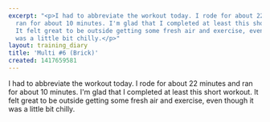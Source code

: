 ```yaml
---
excerpt: "<p>I had to abbreviate the workout today. I rode for about 22 minutes and
  ran for about 10 minutes. I'm glad that I completed at least this short workout.
  It felt great to be outside getting some fresh air and exercise, even though it
  was a little bit chilly.</p>"
layout: training_diary
title: 'Multi #6 (Brick)'
created: 1417659581
---
```

<p>I had to abbreviate the workout today. I rode for about 22 minutes and ran for about 10 minutes. I'm glad that I completed at least this short workout. It felt great to be outside getting some fresh air and exercise, even though it was a little bit chilly.</p>
